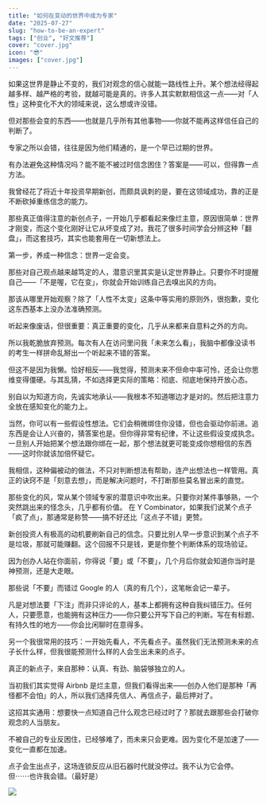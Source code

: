 ```yaml
---
title: "如何在变动的世界中成为专家"
date: "2025-07-27"
slug: "how-to-be-an-expert"
tags: ["创业", "好文推荐"]
cover: "cover.jpg"
icon: "😎"
images: ["cover.jpg"]
---
```

如果这世界是静止不变的，我们对观念的信心就能一路线性上升。某个想法经得起越多样、越严格的考验，就越可能是真的。许多人其实默默相信这一点——对「人性」这种变化不大的领域来说，这么想或许没错。



但对那些会变的东西——也就是几乎所有其他事物——你就不能再这样信任自己的判断了。



专家之所以会错，往往是因为他们精通的，是一个早已过期的世界。



有办法避免这种情况吗？能不能不被过时信念困住？答案是——可以，但得靠一点方法。



我曾经花了将近十年投资早期新创，而颇具讽刺的是，要在这领域成功，靠的正是不断砍掉重练信念的能力。



那些真正值得注意的新创点子，一开始几乎都看起来像烂主意，原因很简单：世界才刚变，而这个变化刚好让它从坏变成了对。我花了很多时间学会分辨这种「翻盘」，而这套技巧，其实也能套用在一切新想法上。



第一步，养成一种信念：世界一定会变。



那些对自己观点越来越笃定的人，潜意识里其实是认定世界静止。只要你不时提醒自己——「不是喔，它在变」，你就会开始训练自己去嗅出风的方向。



那该从哪里开始观察？除了「人性不太变」这条中等实用的原则外，很抱歉，变化这东西基本上没办法准确预测。



听起来像废话，但很重要：真正重要的变化，几乎从来都来自意料之外的方向。



所以我乾脆放弃预测。每次有人在访问里问我「未来怎么看」，我脑中都像没读书的考生一样拼命乱掰出一个听起来不错的答案。



但这不是因为我懒。恰好相反——我觉得，预测未来不但命中率可怜，还会让你思维变得僵硬。与其乱猜，不如选择更实际的策略：彻底、彻底地保持开放心态。



别自以为知道方向，先诚实地承认——我根本不知道哪边才是对的。然后把注意力全放在感知变化的能力上。



当然，你可以有一些假设性想法。它们会稍微绑住你没错，但也会驱动你前进。追东西是会让人兴奋的，猜答案也是。但你得非常有纪律，不让这些假设变成执念。
一旦别人开始把某个想法跟你绑在一起，那个想法就更可能变成你想相信的东西——这时你就该加倍怀疑它。



我相信，这种偏被动的做法，不只对判断想法有帮助，连产出想法也一样管用。真正的诀窍不是「刻意去想」，而是解决问题时，不打断那些莫名冒出来的直觉。



那些变化的风，常从某个领域专家的潜意识中吹出来。只要你对某件事够熟，一个突然跳出来的怪念头，几乎都有价值。
在 Y Combinator，如果我们说某个点子「疯了点」，那通常是称赞——搞不好还比「这点子不错」更赞。



新创投资人有极高的动机要刷新自己的信念。只要比别人早一步意识到某个点子不是垃圾，那就可能赚翻。这个回报不只是钱，更是你整个判断体系的现场验证。



因为创办人站在你面前，你得说「要」或「不要」，几个月后你就会知道你当时是神预测，还是大走眼。



那些说「不要」而错过 Google 的人（真的有几个），这笔帐会记一辈子。



凡是对想法要「下注」而非只评论的人，基本上都拥有这种自我纠错压力。任何人，只要愿意，也能拥有这种压力——你只要公开写下自己的判断。写在有标题、有持久性的地方——你会比闲聊时在意得多。



另一个我很常用的技巧：一开始先看人，不先看点子。虽然我们无法预测未来的点子长什么样，但我很能预测什么样的人会生出未来的点子。



真正的新点子，来自那种：认真、有劲、脑袋够独立的人。



当初我们其实觉得 Airbnb 是烂主意，但我们看得出来——创办人他们是那种「再怪都不会怕」的人，所以我们选择先信人、再信点子，最后押对了。



这招其实通用：想要快一点知道自己什么观念已经过时了？那就去跟那些会打破你观念的人当朋友。



不被自己的专业反困住，已经够难了，而未来只会更难。因为变化不是加速了——变化一直都在加速。



点子会生出点子，这场连锁反应从旧石器时代就没停过。我不认为它会停。
但⋯⋯也许我会错。（最好是）




![](https://prod-files-secure.s3.us-west-2.amazonaws.com/112d0858-5090-4d34-a606-b75eb8d65fd2/46476355-9cf3-4e99-9b7a-3531bc426380/1000202064.png?X-Amz-Algorithm=AWS4-HMAC-SHA256&X-Amz-Content-Sha256=UNSIGNED-PAYLOAD&X-Amz-Credential=ASIAZI2LB4667KQO56PE%2F20250808%2Fus-west-2%2Fs3%2Faws4_request&X-Amz-Date=20250808T211250Z&X-Amz-Expires=3600&X-Amz-Security-Token=IQoJb3JpZ2luX2VjEHUaCXVzLXdlc3QtMiJIMEYCIQDOHEYLfrk%2BG%2BPl07HflqhcmeglCjZJ%2BgdkqW55SvPjAwIhANt1tjik18jkmSViQVi5nAks%2F9%2BMWyRC2Oets8FgjGAqKogECK7%2F%2F%2F%2F%2F%2F%2F%2F%2F%2FwEQABoMNjM3NDIzMTgzODA1IgzFmK%2Bgt%2BFOaio%2FqNEq3ANA1NoOVLBIRV9J5Sy6g55Qq2GLFBX4plXxNbbZCNgJf24Q%2Bg%2FdGtSinWsTlPYOGljg5YcezKPEh6GX47jHnQLNLA572tZG1nazCp3qAcUYUImz4ITYH%2FpAB1JW9bkANoxDw88DvXyqmD7EgEIHf3n03o98stHN%2Fducx0qrRTTGYTUn4kl7WMgv19%2BR1zRgw9iUvcB9ZlYUYG6jzH8LaAb5Er1d%2B7oAm2UylhbBU%2F8%2FiAv4XIA3jgU6j9KJ2Un4v5X02mMnR0sWpFinAp0isFWOqnY%2B9HkrTijIvpGjUUQ5ywKPoOvbxzRgTNN%2B5qxvWpYI29yCfhPjDgfARtBI5ayaJiwVJs1Q44O8R28UGgG8YQTXDZBe7DIcd9tYYuwjiSxY7sqxohCfYBwDwy2S8P2QxAjcBpRpdI%2FpNVZjr6wesQHdamnIh4qvN%2BVGu%2FGFgVQ31gjBWNxCWmM8cpkSo0p1eaR4O%2BfcKFk%2F0LIcrGSqC8Y1RZMudSCzlgsrLCyvdd83SaiFvEmWfV2IPbLIrclgzisgGsRi3GtHrSJky5wD75e%2FPrpVU07acpWqMjW%2FSwwVPZw1G7cKKvE4Jw4slxfPki7n1jEGHaZL%2F3ZXXrlqRIPyxM%2BDs%2BYswSWnZzChxdnEBjqkAaUJHlPgSz574Exg5eJfG1DNQngGGhDss3D%2BRr%2BtvCc%2B4AQ8YMvzQgqklozL7QHUWKAFoEB8m9rPjsrTygALBp95%2BNUDsJxG7qbmokPcsfil5TfFblvFG4hmWnHpck4lQapndPXyvdPUQDzS2cVaXN5E3KtZBUOTnrbRNQv5VQAUxrD0cEVqDZTQHQFnP%2Fkl5R%2FSJJTxG%2BSTHSrCA%2B33r6ggyeTl&X-Amz-Signature=4c58733a37cc202be8ef779100e07a9c31a52ff4d9d71ae3f2b33f530a5758a2&X-Amz-SignedHeaders=host&x-amz-checksum-mode=ENABLED&x-id=GetObject)

